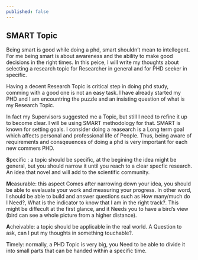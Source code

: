```yaml
---
published: false
---
```

## SMART Topic

Being smart is good while doing a phd, smart shouldn’t mean to intellegent. For me being smart is about awareness and the ability to make good decisions in the right times. In this peice, I will write my thoughts about selecting a research topic for Researcher in general and for PHD seeker in specific.


Having a decent Research Topic is critical step in doing phd study, comming with a good one is not an easy task. I have already started my PHD and I am encountring the puzzle and an insisting question of what is my Research Topic.

In fact my Supervisors suggested me a Topic, but still I need to refine it up to become clear. I will be using SMART methodology for that. SMART is known for setting goals. I consider doing a reasearch is a Long term goal which affects personal and professional life of People. Thus, being aware of requirements and consqeuences of doing a phd is very important for each new commers PHD.


**S**pecific : a topic should be specific, at the begining the idea might be general, but you should narrow it until you reach to a clear specfic research. An idea that novel and will add to the scientific community.

**M**easurable: this aspect Comes after narrowing down your idea, you should be able to evelauate your work and measuring your progress. In other word, I should be able to build and answer questions such as How many/much do I Need?, What is the indicator to know that I am in the right track?. This might be diffecult at the first glance, and it Needs you to have a bird’s view (bird can see a whole picture from a higher distance).

**A**cheivable: a topic should be applicable in the real world. A Question to ask, can I put my thoughts in something touchable?.

**T**imely:  normally, a PHD Topic is very big, you Need to be able to divide it into small parts that can be handed within a specific time.
